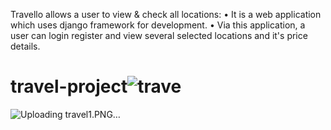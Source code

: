 Travello allows a user to view & check all locations:
•	It is a web application which uses django framework for development.
•	Via this application, a user can login register and view several selected  locations and it's price details.       

# travel-project![trave](https://user-images.githubusercontent.com/103972157/199216885-f47b1577-8680-4480-b865-a166f2537b82.PNG)
![Uploading travel1.PNG…]()
